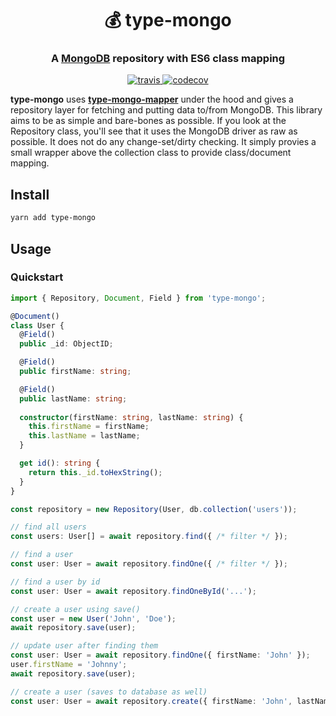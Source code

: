 <h1 align="center" style="border-bottom: none;">💰 type-mongo</h1>
<h3 align="center">A <a href="https://www.mongodb.com/">MongoDB</a> repository with ES6 class mapping</h3>
<p align="center">
    <a href="https://travis-ci.org/j/type-mongo">
        <img alt="travis" src="https://img.shields.io/travis/j/type-mongo/master.svg">
    </a>
    <a href="https://codecov.io/gh/j/type-mongo/branch/master">
        <img alt="codecov" src="https://img.shields.io/codecov/c/github/j/type-mongo/master.svg">
    </a>
</p>

**type-mongo** uses <a href="https://github.com/j/type-mongo-mapper">**type-mongo-mapper**</a> under the hood and gives a repository layer for fetching and putting data
to/from MongoDB.  This library aims to be as simple and bare-bones as possible.  If you look at the Repository class,
you'll see that it uses the MongoDB driver as raw as possible.  It does not do any change-set/dirty checking.  It simply
provies a small wrapper above the collection class to provide class/document mapping.

## Install

```sh
yarn add type-mongo
```

## Usage

### Quickstart

```ts
import { Repository, Document, Field } from 'type-mongo';

@Document()
class User {
  @Field()
  public _id: ObjectID;

  @Field()
  public firstName: string;

  @Field()
  public lastName: string;
  
  constructor(firstName: string, lastName: string) {
    this.firstName = firstName;
    this.lastName = lastName;
  }

  get id(): string {
    return this._id.toHexString();
  }
}

const repository = new Repository(User, db.collection('users'));

// find all users
const users: User[] = await repository.find({ /* filter */ });

// find a user
const user: User = await repository.findOne({ /* filter */ });

// find a user by id
const user: User = await repository.findOneById('...');

// create a user using save()
const user = new User('John', 'Doe');
await repository.save(user);

// update user after finding them
const user: User = await repository.findOne({ firstName: 'John' });
user.firstName = 'Johnny';
await repository.save(user);

// create a user (saves to database as well)
const user: User = await repository.create({ firstName: 'John', lastName: 'Doe' });

```